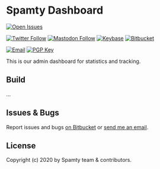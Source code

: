 # Spamty Dashboard

[![Open Issues](https://img.shields.io/bitbucket/issues/spamty/dashboard.svg)](https://bitbucket.org/spamty/dashboard/issues?status=open)

[![Twitter Follow](https://img.shields.io/twitter/follow/spamty?style=social)](https://twitter.com/Spamty) 
[![Mastodon Follow](https://img.shields.io/static/v1?label=@spamty@fosstodon.org&message=%20&style=social&logo=mastodon)](https://fosstodon.org/@spamty) 
[![Keybase](https://img.shields.io/static/v1?label=Keybase&message=%20&style=social&logo=keybase)](https://keybase.io/spamty)
[![Bitbucket](https://img.shields.io/static/v1?label=Bitbucket&message=%20&style=social&logo=bitbucket)](https://bitbucket.org/spamty/)

[![Email](https://img.shields.io/badge/Email-contact@spamty.eu-grey)](https://spamty.eu/contact.php) 
[![PGP Key](https://img.shields.io/badge/PGP-ACA54A165C6F2311-blue)](https://spamty.eu/contact.php) 

This is our admin dashboard for statistics and tracking.

## Build

...

## Issues & Bugs

Report issues and bugs [on Bitbucket](https://bitbucket.org/spamty/dashboard/issues)
or [send me an email](https://3q3.de/spamty).

## License

Copyright (c) 2020 by Spamty team & contributors.

